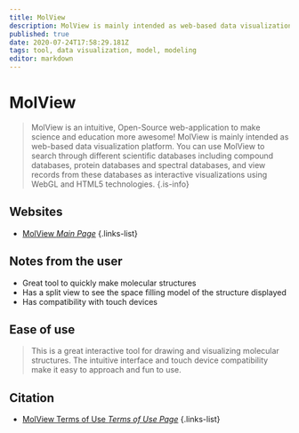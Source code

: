 ```yaml
---
title: MolView
description: MolView is mainly intended as web-based data visualization platform. 
published: true
date: 2020-07-24T17:58:29.181Z
tags: tool, data visualization, model, modeling
editor: markdown
---
```


# MolView

> MolView is an intuitive, Open-Source web-application to make science and education more awesome! MolView is mainly intended as web-based data visualization platform. You can use MolView to search through different scientific databases including compound databases, protein databases and spectral databases, and view records from these databases as interactive visualizations using WebGL and HTML5 technologies.
{.is-info}

## Websites

- [MolView *Main Page*](http://molview.org/)
{.links-list}

## Notes from the user
- Great tool to quickly make molecular structures
- Has a split view to see the space filling model of the structure displayed
- Has compatibility with touch devices

## Ease of use
> This is a great interactive tool for drawing and visualizing molecular structures. The intuitive interface and touch device compatibility make it easy to approach and fun to use. 


## Citation
- [MolView Terms of Use *Terms of Use Page*](http://molview.org/legal)
{.links-list}

 